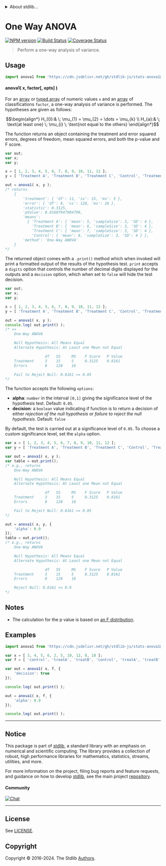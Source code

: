 <!--

@license Apache-2.0

Copyright (c) 2018 The Stdlib Authors.

Licensed under the Apache License, Version 2.0 (the "License");
you may not use this file except in compliance with the License.
You may obtain a copy of the License at

   http://www.apache.org/licenses/LICENSE-2.0

Unless required by applicable law or agreed to in writing, software
distributed under the License is distributed on an "AS IS" BASIS,
WITHOUT WARRANTIES OR CONDITIONS OF ANY KIND, either express or implied.
See the License for the specific language governing permissions and
limitations under the License.

-->


<details>
  <summary>
    About stdlib...
  </summary>
  <p>We believe in a future in which the web is a preferred environment for numerical computation. To help realize this future, we've built stdlib. stdlib is a standard library, with an emphasis on numerical and scientific computation, written in JavaScript (and C) for execution in browsers and in Node.js.</p>
  <p>The library is fully decomposable, being architected in such a way that you can swap out and mix and match APIs and functionality to cater to your exact preferences and use cases.</p>
  <p>When you use stdlib, you can be absolutely certain that you are using the most thorough, rigorous, well-written, studied, documented, tested, measured, and high-quality code out there.</p>
  <p>To join us in bringing numerical computing to the web, get started by checking us out on <a href="https://github.com/stdlib-js/stdlib">GitHub</a>, and please consider <a href="https://opencollective.com/stdlib">financially supporting stdlib</a>. We greatly appreciate your continued support!</p>
</details>

# One Way ANOVA

[![NPM version][npm-image]][npm-url] [![Build Status][test-image]][test-url] [![Coverage Status][coverage-image]][coverage-url] <!-- [![dependencies][dependencies-image]][dependencies-url] -->

> Perform a one-way analysis of variance.



<section class="usage">

## Usage

```javascript
import anova1 from 'https://cdn.jsdelivr.net/gh/stdlib-js/stats-anova1@deno/mod.js';
```

#### anova1( x, factor\[, opts] )

For an [array][mdn-array] or [typed array][mdn-typed-array] of numeric values `x` and an [array][mdn-array] of classifications `factor`, a one-way analysis of variance is performed. The hypotheses are given as follows:

<!-- <equation class="equation" label="eq:hypotheses" align="center" raw="\begin{align*} H_{0}:& \; \mu_{1} = \mu_{2} = \dots = \mu_{k} \\ H_{a}:& \; \text{at least one} \; \mu_{i} \; \text{not equal to the others} \end{align*}" alt="Hypotheses of ANOVA"> -->

```math
\begin{align*} H_{0}:& \; \mu_{1} = \mu_{2} = \dots = \mu_{k} \\ H_{a}:& \; \text{at least one} \; \mu_{i} \; \text{not equal to the others} \end{align*}
```

<!-- <div class="equation" align="center" data-raw-text="\begin{align*} H_{0}:&amp; \; \mu_{1} = \mu_{2} = \dots = \mu_{k} \\ H_{a}:&amp; \; \text{at least one} \; \mu_{i} \; \text{not equal to the others} \end{align*}" data-equation="eq:hypotheses">
    <img src="https://cdn.jsdelivr.net/gh/stdlib-js/stdlib@7e0a95722efd9c771b129597380c63dc6715508b/lib/node_modules/@stdlib/stats/anova1/docs/img/equation_hypotheses.svg" alt="Hypotheses of ANOVA">
    <br>
</div> -->

<!-- </equation> -->

The function returns an object containing the treatment and error squared errors, degrees of freedom, mean squared errors, and both the p-value and F score.

```javascript
var out;
var x;
var y;

x = [ 1, 2, 3, 4, 5, 6, 7, 8, 9, 10, 11, 12 ];
y = [ 'Treatment A', 'Treatment B', 'Treatment C', 'Control', 'Treatment A', 'Treatment B', 'Treatment C', 'Control', 'Treatment A', 'Treatment B', 'Treatment C', 'Control' ];

out = anova1( x, y );
/* returns
    {
        'treatment': { 'df': 11, 'ss': 15, 'ms': 5 },
        'error': { 'df': 8, 'ss': 128, 'ms': 16 },
        'statistic': 0.3125,
        'pValue': 0.81607947904798,
        'means':
          { 'Treatment A': { 'mean': 5, 'sampleSize': 3, 'SD': 4 },
            'Treatment B': { 'mean': 6, 'sampleSize': 3, 'SD': 4 },
            'Treatment C': { 'mean': 7, 'sampleSize': 3, 'SD': 4 },
            'Control': { 'mean': 8, 'sampleSize': 3, 'SD': 4 } },
        'method': 'One-Way ANOVA'
    }
*/
```

The returned object comes with a `.print()` method which when invoked will print a formatted output of the results of the hypothesis test. `print` accepts a `digits` option that controls the number of decimal digits displayed for the outputs and a `decision` option, which when set to `false` will hide the test decision.

```javascript
var out;
var x;
var y;

x = [ 1, 2, 3, 4, 5, 6, 7, 8, 9, 10, 11, 12 ];
y = [ 'Treatment A', 'Treatment B', 'Treatment C', 'Control', 'Treatment A', 'Treatment B', 'Treatment C', 'Control', 'Treatment A', 'Treatment B', 'Treatment C', 'Control' ];

out = anova1( x, y );
console.log( out.print() );
/* =>
    One-Way ANOVA

    Null Hypothesis: All Means Equal
    Alternate Hypothesis: At Least one Mean not Equal

                  df   SS     MS    F Score   P Value
    Treatment     3    15     5     0.3125    0.8161
    Errors        8    128    16

    Fail to Reject Null: 0.8161 >= 0.05
*/
```

The function accepts the following `options`:

-   **alpha**: `number` in the interval `[0,1]` giving the significance level of the hypothesis test. Default: `0.05`.
-   **decision**: a `boolean` value indicating if function is to return a decision of either _rejection of the null hypothesis_ or _failure to reject the null hypothesis_. Default: `false`

By default, the test is carried out at a significance level of `0.05`. To choose a custom significance level, set the `alpha` option.

```javascript
var x = [ 1, 2, 3, 4, 5, 6, 7, 8, 9, 10, 11, 12 ];
var y = [ 'Treatment A', 'Treatment B', 'Treatment C', 'Control', 'Treatment A', 'Treatment B', 'Treatment C', 'Control', 'Treatment A', 'Treatment B', 'Treatment C', 'Control' ];

var out = anova1( x, y );
var table = out.print();
/* e.g., returns
    One-Way ANOVA

    Null Hypothesis: All Means Equal
    Alternate Hypothesis: At Least one Mean not Equal

                  df   SS     MS    F Score   P Value
    Treatment     3    15     5     0.3125    0.8161
    Errors        8    128    16

    Fail to Reject Null: 0.8161 >= 0.05
*/

out = anova1( x, y, {
    'alpha': 0.9
});
table = out.print();
/* e.g., returns
    One-Way ANOVA

    Null Hypothesis: All Means Equal
    Alternate Hypothesis: At Least one Mean not Equal

                  df   SS     MS    F Score   P Value
    Treatment     3    15     5     0.3125    0.8161
    Errors        8    128    16

    Reject Null: 0.8161 <= 0.9
*/
```

</section>

<!-- /.usage -->

<section class="notes">

## Notes

-   The calculation for the p value is based on [an F distribution][anova-nist].

</section>

<!-- /.notes -->

<section class="examples">

## Examples

<!-- eslint no-undef: "error" -->

```javascript
import anova1 from 'https://cdn.jsdelivr.net/gh/stdlib-js/stats-anova1@deno/mod.js';

var x = [ 3, 4, 5, 6, 2, 5, 10, 12, 8, 10 ];
var f = [ 'control', 'treatA', 'treatB', 'control', 'treatA', 'treatB', 'control', 'treatA', 'treatB', 'control' ];

var out = anova1( x, f, {
    'decision': true
});

console.log( out.print() );

out = anova1( x, f, {
    'alpha': 0.9
});

console.log( out.print() );
```

</section>

<!-- /.examples -->

<!-- Section for related `stdlib` packages. Do not manually edit this section, as it is automatically populated. -->

<section class="related">

</section>

<!-- /.related -->

<!-- Section for all links. Make sure to keep an empty line after the `section` element and another before the `/section` close. -->


<section class="main-repo" >

* * *

## Notice

This package is part of [stdlib][stdlib], a standard library with an emphasis on numerical and scientific computing. The library provides a collection of robust, high performance libraries for mathematics, statistics, streams, utilities, and more.

For more information on the project, filing bug reports and feature requests, and guidance on how to develop [stdlib][stdlib], see the main project [repository][stdlib].

#### Community

[![Chat][chat-image]][chat-url]

---

## License

See [LICENSE][stdlib-license].


## Copyright

Copyright &copy; 2016-2024. The Stdlib [Authors][stdlib-authors].

</section>

<!-- /.stdlib -->

<!-- Section for all links. Make sure to keep an empty line after the `section` element and another before the `/section` close. -->

<section class="links">

[npm-image]: http://img.shields.io/npm/v/@stdlib/stats-anova1.svg
[npm-url]: https://npmjs.org/package/@stdlib/stats-anova1

[test-image]: https://github.com/stdlib-js/stats-anova1/actions/workflows/test.yml/badge.svg?branch=v0.2.0
[test-url]: https://github.com/stdlib-js/stats-anova1/actions/workflows/test.yml?query=branch:v0.2.0

[coverage-image]: https://img.shields.io/codecov/c/github/stdlib-js/stats-anova1/main.svg
[coverage-url]: https://codecov.io/github/stdlib-js/stats-anova1?branch=main

<!--

[dependencies-image]: https://img.shields.io/david/stdlib-js/stats-anova1.svg
[dependencies-url]: https://david-dm.org/stdlib-js/stats-anova1/main

-->

[chat-image]: https://img.shields.io/gitter/room/stdlib-js/stdlib.svg
[chat-url]: https://app.gitter.im/#/room/#stdlib-js_stdlib:gitter.im

[stdlib]: https://github.com/stdlib-js/stdlib

[stdlib-authors]: https://github.com/stdlib-js/stdlib/graphs/contributors

[umd]: https://github.com/umdjs/umd
[es-module]: https://developer.mozilla.org/en-US/docs/Web/JavaScript/Guide/Modules

[deno-url]: https://github.com/stdlib-js/stats-anova1/tree/deno
[deno-readme]: https://github.com/stdlib-js/stats-anova1/blob/deno/README.md
[umd-url]: https://github.com/stdlib-js/stats-anova1/tree/umd
[umd-readme]: https://github.com/stdlib-js/stats-anova1/blob/umd/README.md
[esm-url]: https://github.com/stdlib-js/stats-anova1/tree/esm
[esm-readme]: https://github.com/stdlib-js/stats-anova1/blob/esm/README.md
[branches-url]: https://github.com/stdlib-js/stats-anova1/blob/main/branches.md

[stdlib-license]: https://raw.githubusercontent.com/stdlib-js/stats-anova1/main/LICENSE

[mdn-array]: https://developer.mozilla.org/en-US/docs/Web/JavaScript/Reference/Global_Objects/Array

[mdn-typed-array]: https://developer.mozilla.org/en-US/docs/Web/JavaScript/Typed_arrays

[anova-nist]: https://www.itl.nist.gov/div898/handbook/ppc/section2/ppc231.htm

</section>

<!-- /.links -->
